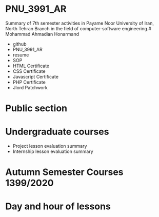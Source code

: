 # PNU_3991_AR
Summary of 7th semester activities in Payame Noor University of Iran, North Tehran Branch in the field of computer-software engineering.# Mohammad Ahmadian Honarmand
* github
* PNU_3991_AR
* resume
* SOP
* HTML Certificate
* CSS Certificate
* Javascript Certificate
* PHP Certificate
* Jlord Patchwork
# Public section
# Undergraduate courses
* Project lesson evaluation summary
* Internship lesson evaluation summary
# Autumn Semester Courses 1399/2020
# Day and hour of lessons

